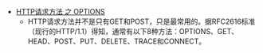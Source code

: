 
 - [HTTP请求方法 之 OPTIONS](http://blog.sina.com.cn/s/blog_6bdc4c220100td4z.html)
    - HTTP请求方法并不是只有GET和POST，只是最常用的。据RFC2616标准（现行的HTTP/1.1）得知，通常有以下8种方法：OPTIONS、GET、HEAD、POST、PUT、DELETE、TRACE和CONNECT。